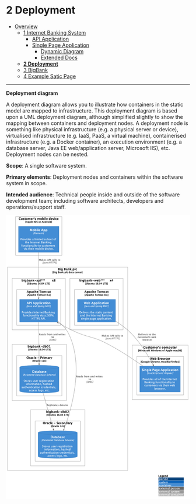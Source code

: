 # 2 Deployment

* [Overview](/docs/README.md)
  * [1 Internet Banking System](/docs/1%20Internet%20Banking%20System/README.md)
    * [API Application](/docs/1%20Internet%20Banking%20System/API%20Application/README.md)
    * [Single Page Application](/docs/1%20Internet%20Banking%20System/Single%20Page%20Application/README.md)
      * [Dynamic Diagram](/docs/1%20Internet%20Banking%20System/Single%20Page%20Application/Dynamic%20Diagram/README.md)
      * [Extended Docs](/docs/1%20Internet%20Banking%20System/Single%20Page%20Application/Extended%20Docs/README.md)
  * [**2 Deployment**](/docs/2%20Deployment/README.md)
  * [3 BigBank](/docs/3%20BigBank/README.md)
  * [4 Example Satic Page](/docs/4%20Example%20Satic%20Page/README.md)

---

**Deployment diagram**

A deployment diagram allows you to illustrate how containers in the static model are mapped to infrastructure. This deployment diagram is based upon a UML deployment diagram, although simplified slightly to show the mapping between containers and deployment nodes. A deployment node is something like physical infrastructure (e.g. a physical server or device), virtualised infrastructure (e.g. IaaS, PaaS, a virtual machine), containerised infrastructure (e.g. a Docker container), an execution environment (e.g. a database server, Java EE web/application server, Microsoft IIS), etc. Deployment nodes can be nested.

**Scope**: A single software system.

**Primary elements**: Deployment nodes and containers within the software system in scope.

**Intended audience**: Technical people inside and outside of the software development team; including software architects, developers and operations/support staff.

![diagram](deployment.png)